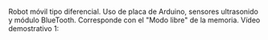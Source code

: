 Robot móvil tipo diferencial. Uso de placa de Arduino, sensores ultrasonido y módulo BlueTooth. Corresponde con el "Modo libre" de la memoria. Vídeo demostrativo 1: 
